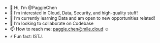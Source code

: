 - 👋 Hi, I’m @PaggieChen
- 👀 I’m interested in Cloud, Data, Security, and high-quality stuff!
- 🌱 I’m currently learning Data and am open to new opportunities related!
- 💞️ I’m looking to collaborate on Codebase
- 📫 How to reach me: paggie.chen@mile.cloud ☺️
- ⚡ Fun fact: ISTJ.


<!---
PaggieChen/PaggieChen is a ✨ special ✨ repository because its `README.md` (this file) appears on your GitHub profile.
You can click the Preview link to take a look at your changes.
--->
